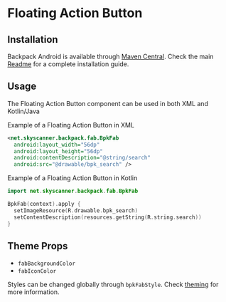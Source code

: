 # Floating Action Button

## Installation

Backpack Android is available through [Maven Central](https://search.maven.org/artifact/net.skyscanner.backpack/backpack-android). Check the main [Readme](https://github.com/skyscanner/backpack-android#installation) for a complete installation guide.

## Usage

The Floating Action Button component can be used in both XML and Kotlin/Java

Example of a Floating Action Button in XML

```xml
<net.skyscanner.backpack.fab.BpkFab
  android:layout_width="56dp"
  android:layout_height="56dp"
  android:contentDescription="@string/search"
  android:src="@drawable/bpk_search" />
```

Example of a Floating Action Button in Kotlin

```Kotlin
import net.skyscanner.backpack.fab.BpkFab

BpkFab(context).apply {
  setImageResource(R.drawable.bpk_search)
  setContentDescription(resources.getString(R.string.search))
}
```

## Theme Props

- `fabBackgroundColor`
- `fabIconColor`

Styles can be changed globally through `bpkFabStyle`. Check [theming](https://github.com/Skyscanner/backpack-android/blob/main/docs/THEMING.md) for more information.
